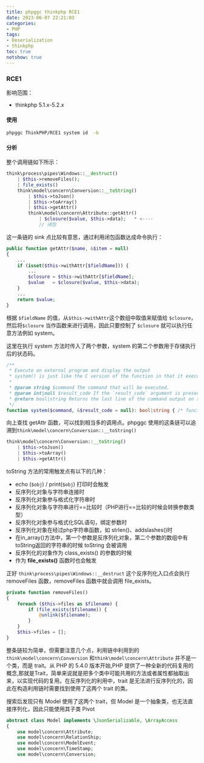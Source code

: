 ```yaml
---
title: phpggc thinkphp RCE1
date: 2023-06-07 22:21:03
categories:
- PHP
tags:
- Deserialization
- thinkphp
toc: true
notshow: true
---
```

### RCE1
影响范围：
- thinkphp 5.1.x-5.2.x

#### 使用

```bash
phpggc ThinkPHP/RCE1 system id  -b
```

#### 分析
整个调用链如下所示：
```php
think\process\pipes\Windows::__destruct()                                
    | $this->removeFiles();                                    
    | file_exists()                     
    think\model\concern\Conversion::__toString()
        | $this->toJson()
        | $this->toArray()
        | $this->getAttr()
        think\model\concern\Attribute::getAttr()
            | $closure($value, $this->data);   * <---- 
            // 闭包
```

这一条链的 sink 点比较有意思，通过利用闭包函数达成命令执行：
```php
public function getAttr($name, &$item = null)
{
    ...
    if (isset($this->withAttr[$fieldName])) {
        ...
        $closure = $this->withAttr[$fieldName];
        $value   = $closure($value, $this->data);
    } 
    ...
    return $value;
}
```
根据 `$fieldName` 的值，从`$this->withAttr`这个数组中取值来赋值给 `$closure`，然后将`$closure` 当作函数来进行调用，因此只要控制了 `$closure` 就可以执行任意方法例如 system。

这里在执行 system 方法时传入了两个参数，system 的第二个参数用于存储执行后的状态码。
```php
/**
 * Execute an external program and display the output
 * system() is just like the C version of the function in that it executes the given `command` and outputs the result.
 *
 * @param string $command The command that will be executed.
 * @param int|null $result_code If the `result_code` argument is present, then the return status of the executed command will be written to this variable.
 * @return bool|string Returns the last line of the command output on success, and `false` on failure.
 */
function system($command, &$result_code = null): bool|string { /* function body is hidden */ }
```

向上查找 getAttr 函数，可以找到相当多的调用点。phpggc 使用的这条链可以追溯到`think\model\concern\Conversion::__toString()` 
```php
think\model\concern\Conversion::__toString()
    | $this->toJson()
    | $this->toArray()
    | $this->getAttr()
```

toString 方法的常用触发点有以下的几种：
- echo (`$obj`) / print(`$obj`) 打印时会触发
- 反序列化对象与字符串连接时
- 反序列化对象参与格式化字符串时
- 反序列化对象与字符串进行\==比较时（PHP进行==比较的时候会转换参数类型）
- 反序列化对象参与格式化SQL语句，绑定参数时
- 反序列化对象在经过php字符串函数，如 strlen()、addslashes()时
- 在in_array()方法中，第一个参数是反序列化对象，第二个参数的数组中有 toString返回的字符串的时候 toString 会被调用
- 反序列化的对象作为 class_exists() 的参数的时候
- 作为 **file_exists()** 函数时也会触发

正好 `think\process\pipes\Windows::__destruct` 这个反序列化入口点会执行 removeFiles 函数，removeFiles 函数中就会调用 file_exists。
```php
private function removeFiles()
{
    foreach ($this->files as $filename) {
        if (file_exists($filename)) {
            @unlink($filename);
        }
    }
    $this->files = [];
}
```
整条链较为简单，但需要注意几个点，利用链中利用到的 `think\model\concern\Conversion` 和`think\model\concern\Attribute` 并不是一个类，而是 trait。从 PHP 的 5.4.0 版本开始,PHP 提供了一种全新的代码复用的概念,那就是Trait，简单来说就是把多个类中可能共用的方法或者属性都抽取出来，以实现代码的复用。在反序列化的利用中，trait 是无法进行反序列化的，因此在构造利用链时需要找到使用了这两个 trait 的类。

搜索后发现只有 Model 使用了这两个 trait，但 Model 是一个抽象类，也无法直接序列化，因此只能使用其子类 Pivot
```php
abstract class Model implements \JsonSerializable, \ArrayAccess
{
    use model\concern\Attribute;
    use model\concern\RelationShip;
    use model\concern\ModelEvent;
    use model\concern\TimeStamp;
    use model\concern\Conversion;

```